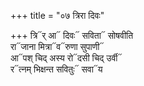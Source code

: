 +++
title = "०७ त्रिरा दिवः"

+++
त्रि᳓र् आ᳓ दिवः᳓ सविता᳓ सोषवीति  
रा᳓जाना मित्रा᳓व᳓रुणा सुपाणी᳓  
आ᳓पश् चिद् अस्य रो᳓दसी चिद् उर्वी᳓  
र᳓त्नम् भिक्षन्त सवितुः᳓ सवा᳓य